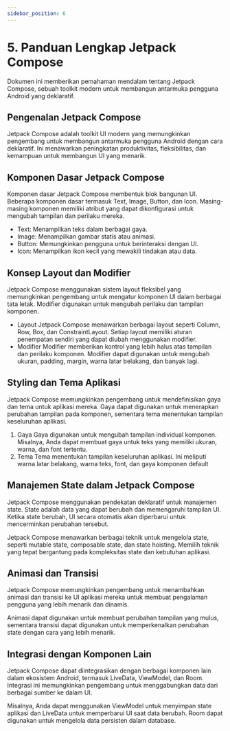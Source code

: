 ```yaml
---
sidebar_position: 6
---
```


# 5. Panduan Lengkap Jetpack Compose

Dokumen ini memberikan pemahaman mendalam tentang Jetpack Compose, sebuah toolkit modern untuk membangun 
antarmuka pengguna Android yang deklaratif.



## Pengenalan Jetpack Compose 

Jetpack Compose adalah toolkit UI modern yang memungkinkan pengembang untuk membangun antarmuka pengguna Android dengan cara deklaratif. Ini menawarkan peningkatan produktivitas, fleksibilitas, dan kemampuan untuk membangun UI yang menarik.

## Komponen Dasar Jetpack Compose 

Komponen dasar Jetpack Compose membentuk blok bangunan UI. Beberapa komponen dasar termasuk Text, Image, Button, dan Icon. Masing-masing komponen memiliki atribut yang dapat dikonfigurasi untuk mengubah tampilan dan perilaku mereka.

 - Text: Menampilkan teks dalam berbagai gaya. 
 - Image: Menampilkan gambar statis atau animasi. 
 - Button: Memungkinkan pengguna untuk berinteraksi dengan UI. 
 - Icon: Menampilkan ikon kecil yang mewakili tindakan atau data.

## Konsep Layout dan Modifier

Jetpack Compose menggunakan sistem layout fleksibel yang memungkinkan pengembang untuk mengatur komponen UI dalam berbagai tata letak. Modifier digunakan untuk mengubah perilaku dan tampilan komponen.

 - Layout
	Jetpack Compose menawarkan berbagai layout seperti Column, Row, Box, dan 				ConstraintLayout. Setiap layout memiliki aturan penempatan sendiri yang dapat diubah menggunakan modifier.
- Modifier
	Modifier memberikan kontrol yang lebih halus atas tampilan dan perilaku komponen. Modifier dapat digunakan untuk mengubah ukuran, padding, margin, warna latar belakang, dan banyak lagi.

## Styling dan Tema Aplikasi

Jetpack Compose memungkinkan pengembang untuk mendefinisikan gaya dan tema untuk aplikasi mereka. Gaya dapat digunakan untuk menerapkan perubahan tampilan pada komponen, sementara tema menentukan tampilan keseluruhan aplikasi.

1. Gaya 
 Gaya digunakan untuk mengubah tampilan individual komponen. Misalnya, Anda dapat membuat gaya untuk teks yang memiliki ukuran, warna, dan font tertentu.
 2. Tema
 Tema menentukan tampilan keseluruhan aplikasi. Ini meliputi warna latar belakang, warna teks, font, dan gaya komponen default

## Manajemen State dalam Jetpack Compose

Jetpack Compose menggunakan pendekatan deklaratif untuk manajemen state. State adalah data yang dapat berubah dan memengaruhi tampilan UI. Ketika state berubah, UI secara otomatis akan diperbarui untuk mencerminkan perubahan tersebut. 

Jetpack Compose menawarkan berbagai teknik untuk mengelola state, seperti mutable state, composable state, dan state hoisting. Memilih teknik yang tepat bergantung pada kompleksitas state dan kebutuhan aplikasi.

## Animasi dan Transisi

Jetpack Compose memungkinkan pengembang untuk menambahkan animasi dan transisi ke UI aplikasi mereka untuk membuat pengalaman pengguna yang lebih menarik dan dinamis.

Animasi dapat digunakan untuk membuat perubahan tampilan yang mulus, sementara transisi dapat digunakan untuk memperkenalkan perubahan state dengan cara yang lebih menarik.

## Integrasi dengan Komponen Lain

Jetpack Compose dapat diintegrasikan dengan berbagai komponen lain dalam ekosistem Android, termasuk LiveData, ViewModel, dan Room. Integrasi ini memungkinkan pengembang untuk menggabungkan data dari berbagai sumber ke dalam UI. 

Misalnya, Anda dapat menggunakan ViewModel untuk menyimpan state aplikasi dan LiveData untuk memperbarui UI saat data berubah. Room dapat digunakan untuk mengelola data persisten dalam database.